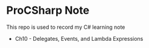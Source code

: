 # ProCSharp Note

This repo is used to record my C# learning note

* Ch10 - Delegates, Events, and Lambda Expressions
